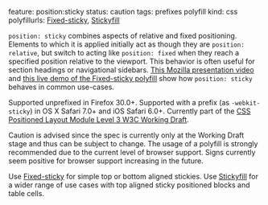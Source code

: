 feature: position:sticky
status: caution
tags: prefixes polyfill
kind: css
polyfillurls: [Fixed-sticky](https://github.com/filamentgroup/fixed-sticky), [Stickyfill](https://github.com/wilddeer/stickyfill)

`position: sticky` combines aspects of relative and fixed positioning. Elements to which it is applied initially act as though they are `position: relative`, but switch to acting like `position: fixed` when they reach a specified position relative to the viewport. This behavior is often useful for section headings or navigational sidebars. [This Mozilla presentation video](https://air.mozilla.org/intern-presentation-ford/) and [this live demo of the Fixed-sticky polyfill](http://filamentgroup.github.io/fixed-sticky/demos/demo.html) show how `position: sticky` behaves in common use-cases.

Supported unprefixed in Firefox 30.0+. Supported with a prefix (as `-webkit-sticky`) in OS X Safari 7.0+ and iOS Safari 6.0+. Currently part of the [CSS Positioned Layout Module Level 3 W3C Working Draft](http://dev.w3.org/csswg/css-position-3/).

Caution is advised since the spec is currently only at the Working Draft stage and thus can be subject to change. The usage of a polyfill is strongly recommended due to the current level of browser support. Signs currently seem positive for browser support increasing in the future.

Use [Fixed-sticky](https://github.com/filamentgroup/fixed-sticky) for simple top or bottom aligned stickies. Use [Stickyfill](https://github.com/wilddeer/stickyfill) for a wider range of use cases with top aligned sticky positioned blocks and table cells.

